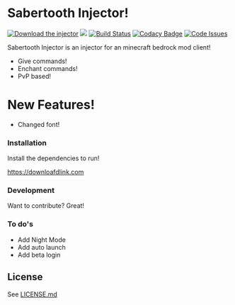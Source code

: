 # Sabertooth Injector!


[![Download the injector](https://img.shields.io/badge/download-injector-brightgreen?style=for-the-badge "Download the injector")](https://download_link "Download the injector")
![](https://img.shields.io/github/downloads/N3gativeBlood/SabertoothInjector/total?label=Total%20Injections&style=for-the-badge)
[![Build Status](https://img.shields.io/azure-devops/build/horionclient/Horion/2?label=dev%20release&style=for-the-badge)](https://dev.azure.com/horionclient/Horion/_build/latest?definitionId=2&branchName=master)
[![Codacy Badge](https://img.shields.io/codacy/grade/a8c1e0a4242d4da39762bc231c2c8c48?style=for-the-badge)](https://google.com)
[![Code Issues](https://img.shields.io/github/issues/N3gativeBlood/SabertoothInjector?color=red&label=Code%20Issues&style=for-the-badge)](https://google.com)


Sabertooth Injector is an injector for an minecraft bedrock mod client!

  - Give commands!
  - Enchant commands!
  - PvP based!

# New Features!

  - Changed font!



### Installation

Install the dependencies to run!

https://downloafdlink.com


### Development

Want to contribute? Great!




### To do's

 - Add Night Mode
 - Add auto launch
 - Add beta login

License
----

See [LICENSE.md](https://github.com/N3gativeBlood/SabertoothInjector/blob/master/LICENSE)
